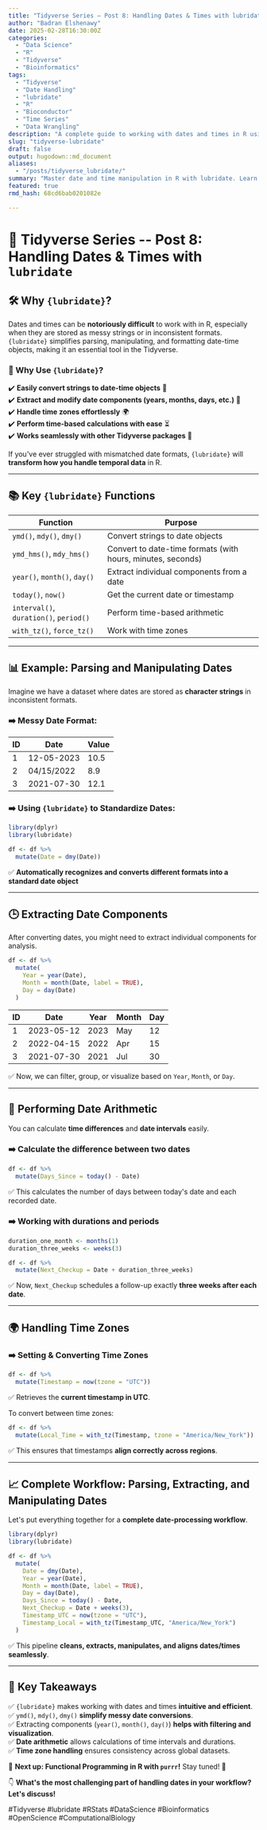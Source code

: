 ```yaml
---
title: "Tidyverse Series – Post 8: Handling Dates & Times with lubridate"
author: "Badran Elshenawy"
date: 2025-02-28T16:30:00Z
categories:
  - "Data Science"
  - "R"
  - "Tidyverse"
  - "Bioinformatics"
tags:
  - "Tidyverse"
  - "Date Handling"
  - "lubridate"
  - "R"
  - "Bioconductor"
  - "Time Series"
  - "Data Wrangling"
description: "A complete guide to working with dates and times in R using lubridate. Learn how to parse, extract, manipulate, and work with time zones efficiently."
slug: "tidyverse-lubridate"
draft: false
output: hugodown::md_document
aliases:
  - "/posts/tidyverse_lubridate/"
summary: "Master date and time manipulation in R with lubridate. Learn how to efficiently parse, extract, and compute time-based calculations in the Tidyverse."
featured: true
rmd_hash: 68cd6bab0201082e

---
```


# 🔬 Tidyverse Series -- Post 8: Handling Dates & Times with `lubridate`

## 🛠 Why `{lubridate}`?

Dates and times can be **notoriously difficult** to work with in R, especially when they are stored as messy strings or in inconsistent formats. `{lubridate}` simplifies parsing, manipulating, and formatting date-time objects, making it an essential tool in the Tidyverse.

### 🔹 Why Use `{lubridate}`?

✔️ **Easily convert strings to date-time objects** 📆  
✔️ **Extract and modify date components (years, months, days, etc.)** 🔄  
✔️ **Handle time zones effortlessly** 🌍  
✔️ **Perform time-based calculations with ease** ⏳  
✔️ **Works seamlessly with other Tidyverse packages** 🔗

If you've ever struggled with mismatched date formats, `{lubridate}` will **transform how you handle temporal data** in R.

------------------------------------------------------------------------

## 📚 Key `{lubridate}` Functions

| Function                               | Purpose                                                     |
|----------------------------------------------|--------------------------|
| `ymd()`, `mdy()`, `dmy()`              | Convert strings to date objects                             |
| `ymd_hms()`, `mdy_hms()`               | Convert to date-time formats (with hours, minutes, seconds) |
| `year()`, `month()`, `day()`           | Extract individual components from a date                   |
| `today()`, `now()`                     | Get the current date or timestamp                           |
| `interval()`, `duration()`, `period()` | Perform time-based arithmetic                               |
| `with_tz()`, `force_tz()`              | Work with time zones                                        |

------------------------------------------------------------------------

## 📊 **Example: Parsing and Manipulating Dates**

Imagine we have a dataset where dates are stored as **character strings** in inconsistent formats.

### **➡️ Messy Date Format:**

| ID  | Date       | Value |
|-----|------------|-------|
| 1   | 12-05-2023 | 10.5  |
| 2   | 04/15/2022 | 8.9   |
| 3   | 2021-07-30 | 12.1  |

### **➡️ Using `{lubridate}` to Standardize Dates:**

``` r
library(dplyr)
library(lubridate)

df <- df %>%
  mutate(Date = dmy(Date))
```

✅ **Automatically recognizes and converts different formats into a standard date object**

------------------------------------------------------------------------

## 🕒 **Extracting Date Components**

After converting dates, you might need to extract individual components for analysis.

``` r
df <- df %>%
  mutate(
    Year = year(Date),
    Month = month(Date, label = TRUE),
    Day = day(Date)
  )
```

| ID  | Date       | Year | Month | Day |
|-----|------------|------|-------|-----|
| 1   | 2023-05-12 | 2023 | May   | 12  |
| 2   | 2022-04-15 | 2022 | Apr   | 15  |
| 3   | 2021-07-30 | 2021 | Jul   | 30  |

✅ Now, we can filter, group, or visualize based on `Year`, `Month`, or `Day`.

------------------------------------------------------------------------

## 🔄 **Performing Date Arithmetic**

You can calculate **time differences** and **date intervals** easily.

### **➡️ Calculate the difference between two dates**

``` r
df <- df %>%
  mutate(Days_Since = today() - Date)
```

✅ This calculates the number of days between today's date and each recorded date.

### **➡️ Working with durations and periods**

``` r
duration_one_month <- months(1)
duration_three_weeks <- weeks(3)

df <- df %>%
  mutate(Next_Checkup = Date + duration_three_weeks)
```

✅ Now, `Next_Checkup` schedules a follow-up exactly **three weeks after each date**.

------------------------------------------------------------------------

## 🌍 **Handling Time Zones**

### **➡️ Setting & Converting Time Zones**

``` r
df <- df %>%
  mutate(Timestamp = now(tzone = "UTC"))
```

✅ Retrieves the **current timestamp in UTC**.

To convert between time zones:

``` r
df <- df %>%
  mutate(Local_Time = with_tz(Timestamp, tzone = "America/New_York"))
```

✅ This ensures that timestamps **align correctly across regions**.

------------------------------------------------------------------------

## 📈 **Complete Workflow: Parsing, Extracting, and Manipulating Dates**

Let's put everything together for a **complete date-processing workflow**.

``` r
library(dplyr)
library(lubridate)

df <- df %>%
  mutate(
    Date = dmy(Date),
    Year = year(Date),
    Month = month(Date, label = TRUE),
    Day = day(Date),
    Days_Since = today() - Date,
    Next_Checkup = Date + weeks(3),
    Timestamp_UTC = now(tzone = "UTC"),
    Timestamp_Local = with_tz(Timestamp_UTC, "America/New_York")
  )
```

✅ This pipeline **cleans, extracts, manipulates, and aligns dates/times seamlessly**.

------------------------------------------------------------------------

## 📌 **Key Takeaways**

✅ `{lubridate}` makes working with dates and times **intuitive and efficient**.  
✅ `ymd()`, `mdy()`, `dmy()` **simplify messy date conversions**.  
✅ Extracting components (`year()`, `month()`, `day()`) **helps with filtering and visualization**.  
✅ **Date arithmetic** allows calculations of time intervals and durations.  
✅ **Time zone handling** ensures consistency across global datasets.

📌 **Next up: Functional Programming in R with `purrr`!** Stay tuned! 🚀

👇 **What's the most challenging part of handling dates in your workflow? Let's discuss!**

#Tidyverse #lubridate #RStats #DataScience #Bioinformatics #OpenScience #ComputationalBiology

